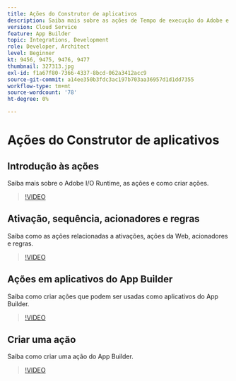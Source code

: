 ```yaml
---
title: Ações do Construtor de aplicativos
description: Saiba mais sobre as ações de Tempo de execução do Adobe e como usá-las nos aplicativos do App Builder.
version: Cloud Service
feature: App Builder
topic: Integrations, Development
role: Developer, Architect
level: Beginner
kt: 9456, 9475, 9476, 9477
thumbnail: 327313.jpg
exl-id: f1a67f80-7366-4337-8bcd-062a3412acc9
source-git-commit: a14ee350b3fdc3ac197b703aa36957d1d1dd7355
workflow-type: tm+mt
source-wordcount: '78'
ht-degree: 0%

---
```


# Ações do Construtor de aplicativos

## Introdução às ações

Saiba mais sobre o Adobe I/O Runtime, as ações e como criar ações.

>[!VIDEO](https://video.tv.adobe.com/v/339192/?quality=12&learn=on)

## Ativação, sequência, acionadores e regras

Saiba como as ações relacionadas a ativações, ações da Web, acionadores e regras.

>[!VIDEO](https://video.tv.adobe.com/v/339193/?quality=12&learn=on)

## Ações em aplicativos do App Builder

Saiba como criar ações que podem ser usadas como aplicativos do App Builder.

>[!VIDEO](https://video.tv.adobe.com/v/339194/?quality=12&learn=on)

## Criar uma ação

Saiba como criar uma ação do App Builder.

>[!VIDEO](https://video.tv.adobe.com/v/339195/?quality=12&learn=on)
